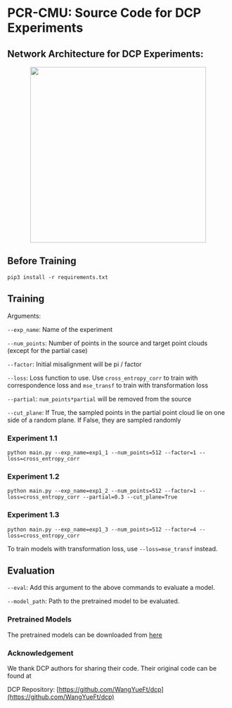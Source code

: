 # PCR-CMU: Source Code for DCP Experiments

## Network Architecture for DCP Experiments:
<p align="center">
	<img src="https://github.com/tzodge/PCR-CMU/blob/main/DCP_Code/images/DCP_arch_v2.png" height="400">
</p>

## Before Training

`pip3 install -r requirements.txt`

## Training

Arguments:

`--exp_name`: Name of the experiment

`--num_points`: Number of points in the source and target point clouds (except for the partial case)

`--factor`: Initial misalignment will be pi / factor

`--loss`: Loss function to use. Use `cross_entropy_corr` to train with correspondence loss and `mse_transf` to train with transformation loss

`--partial`: `num_points*partial` will be removed from the source

`--cut_plane`: If True, the sampled points in the partial point cloud lie on one side of a random plane. If False, they are sampled randomly

### Experiment 1.1

`python main.py --exp_name=exp1_1 --num_points=512 --factor=1 --loss=cross_entropy_corr`

### Experiment 1.2

`python main.py --exp_name=exp1_2 --num_points=512 --factor=1 --loss=cross_entropy_corr --partial=0.3 --cut_plane=True`

### Experiment 1.3

`python main.py --exp_name=exp1_3 --num_points=512 --factor=4 --loss=cross_entropy_corr`

To train models with transformation loss, use `--loss=mse_transf` instead.

## Evaluation

`--eval`: Add this argument to the above commands to evaluate a model.

`--model_path`: Path to the pretrained model to be evaluated.

### Pretrained Models

The pretrained models can be downloaded from [here](https://drive.google.com/drive/folders/1PwFLCNHiL66jL3KySa8msJ_btIvevqW4?usp=sharing)

### Acknowledgement

We thank DCP authors for sharing their code. Their original code can be found at

DCP Repository: [https://github.com/WangYueFt/dcp](https://github.com/WangYueFt/dcp)
